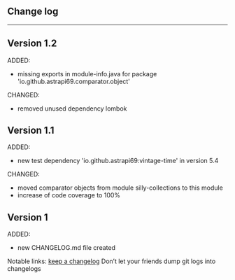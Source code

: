 ## Change log
----------------------

Version 1.2
-------------

ADDED:

- missing exports in module-info.java for package 'io.github.astrapi69.comparator.object'

CHANGED:

- removed unused dependency lombok

Version 1.1
-------------

ADDED:

- new test dependency 'io.github.astrapi69:vintage-time' in version 5.4

CHANGED:

- moved comparator objects from module silly-collections to this module
- increase of code coverage to 100%

Version 1
-------------

ADDED:

- new CHANGELOG.md file created

Notable links:
[keep a changelog](http://keepachangelog.com/en/1.0.0/) Don’t let your friends dump git logs into changelogs
